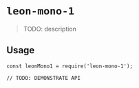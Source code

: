 # `leon-mono-1`

> TODO: description

## Usage

```
const leonMono1 = require('leon-mono-1');

// TODO: DEMONSTRATE API
```
